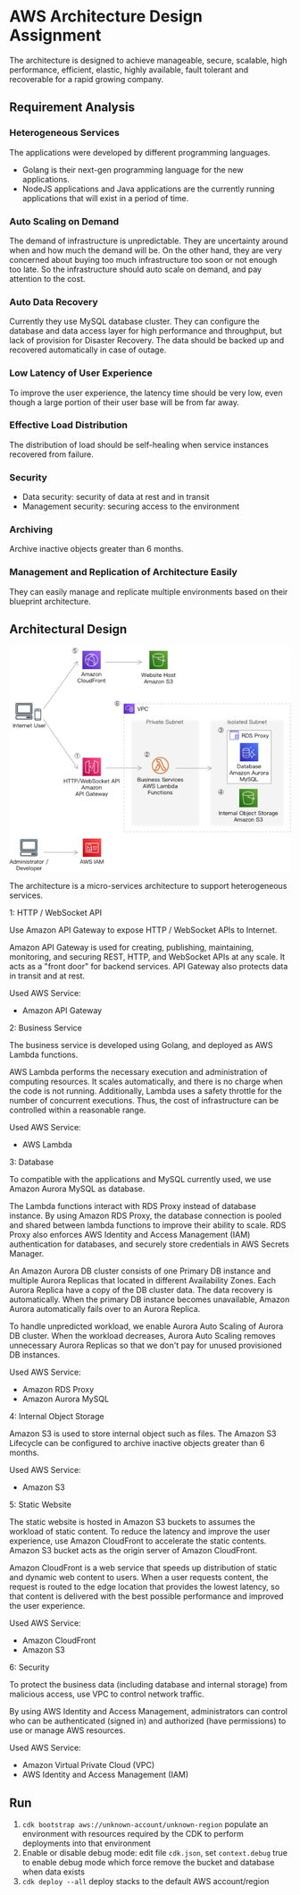 # AWS Architecture Design Assignment

  The architecture is designed to achieve manageable, secure, scalable, high performance, efficient, elastic, highly available, fault tolerant and recoverable for a rapid growing company.

## Requirement Analysis

### Heterogeneous Services

  The applications were developed by different programming languages.

  * Golang is their next-gen programming language for the new applications.
  * NodeJS applications and Java applications are the currently running applications that will exist in a period of time.

### Auto Scaling on Demand

  The demand of infrastructure is unpredictable. They are uncertainty around when and how much the demand will be. On the other hand, they are very concerned about buying too much infrastructure too soon or not enough too late. So the infrastructure should auto scale on demand, and pay attention to the cost.

### Auto Data Recovery

  Currently they use MySQL database cluster. They can configure the database and data access layer for high performance and throughput, but lack of provision for Disaster Recovery. The data should be backed up and recovered automatically in case of outage.

### Low Latency of User Experience

  To improve the user experience, the latency time should be very low, even though a large portion of their user base will be from far away.

### Effective Load Distribution

  The distribution of load should be self-healing when service instances recovered from failure.

### Security

  * Data security: security of data at rest and in transit
  * Management security: securing access to the environment

### Archiving

  Archive inactive objects greater than 6 months.

### Management and Replication of Architecture Easily

  They can easily manage and replicate multiple environments based on their blueprint architecture.

## Architectural Design

![architecture.png](architecture.png)

  The architecture is a micro-services architecture to support heterogeneous services.

1: HTTP / WebSocket API

  Use Amazon API Gateway to expose HTTP / WebSocket APIs to Internet.

  Amazon API Gateway is used for creating, publishing, maintaining, monitoring, and securing REST, HTTP, and WebSocket APIs at any scale. It acts as a "front door" for backend services. API Gateway also protects data in transit and at rest.

  Used AWS Service:

  * Amazon API Gateway

2: Business Service

  The business service is developed using Golang, and deployed as AWS Lambda functions.

  AWS Lambda performs the necessary execution and administration of computing resources. It scales automatically, and there is no charge when the code is not running. Additionally, Lambda uses a safety throttle for the number of concurrent executions. Thus, the cost of infrastructure can be controlled within a reasonable range.

  Used AWS Service:

  * AWS Lambda

3: Database

  To compatible with the applications and MySQL currently used, we use Amazon Aurora MySQL as database.

  The Lambda functions interact with RDS Proxy instead of database instance. By using Amazon RDS Proxy, the database connection is pooled and shared between lambda functions to improve their ability to scale. RDS Proxy also enforces AWS Identity and Access Management (IAM) authentication for databases, and securely store credentials in AWS Secrets Manager.

  An Amazon Aurora DB cluster consists of one Primary DB instance and multiple Aurora Replicas that located in different Availability Zones. Each Aurora Replica have a copy of the DB cluster data. The data recovery is automatically. When the primary DB instance becomes unavailable, Amazon Aurora automatically fails over to an Aurora Replica.

  To handle unpredicted workload, we enable Aurora Auto Scaling of Aurora DB cluster. When the workload decreases, Aurora Auto Scaling removes unnecessary Aurora Replicas so that we don't pay for unused provisioned DB instances.

  Used AWS Service:

  * Amazon RDS Proxy
  * Amazon Aurora MySQL

4: Internal Object Storage

  Amazon S3 is used to store internal object such as files. The Amazon S3 Lifecycle can be configured to archive inactive objects greater than 6 months.

  Used AWS Service:

  * Amazon S3

5: Static Website

  The static website is hosted in Amazon S3 buckets to assumes the workload of static content. To reduce the latency and improve the user experience, use Amazon CloudFront to accelerate the static contents. Amazon S3 bucket acts as the origin server of Amazon CloudFront.

  Amazon CloudFront is a web service that speeds up distribution of static and dynamic web content to users. When a user requests content, the request is routed to the edge location that provides the lowest latency, so that content is delivered with the best possible performance and improved the user experience.

  Used AWS Service:

  * Amazon CloudFront
  * Amazon S3

6: Security

  To protect the business data (including database and internal storage) from malicious access, use VPC to control network traffic.

  By using AWS Identity and Access Management, administrators can control who can be authenticated (signed in) and authorized (have permissions) to use or manage AWS resources.

  Used AWS Service:

  * Amazon Virtual Private Cloud (VPC)
  * AWS Identity and Access Management (IAM)

## Run

1. ```cdk bootstrap aws://unknown-account/unknown-region``` populate an environment with resources required by the CDK to perform deployments into that environment
2. Enable or disable debug mode: edit file ```cdk.json```, set ```context.debug``` true to enable debug mode which force remove the bucket and database when data exists
3. ```cdk deploy --all``` deploy stacks to the default AWS account/region
